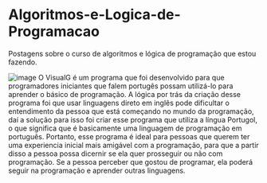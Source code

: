 # Algoritmos-e-Logica-de-Programacao
Postagens sobre o curso de algoritmos e lógica de programação que estou fazendo.

![image](https://user-images.githubusercontent.com/90512344/156780324-ea54d460-3605-4c73-bedd-03001cdbd7c4.png)
O VisualG é um programa que foi desenvolvido para que programadores iniciantes que falem portugês possam utilizá-lo para aprender o básico de programação. A lógica por trás da criação desse programa foi que usar linguagens direto em inglês pode dificultar o entendimento da pessoa que está começando no mundo da programação, daí a solução para isso foi criar esse programa que utiliza a língua Portugol, o que significa que é basicamente uma linguagem de programação em português.
Portanto, esse programa é ideal para pessoas que querem ter uma experiencia inicial mais amigável com a programação, para que a partir disso a pessoa possa dicernir se ela quer prosseguir ou não com programação. Se a pessoa perceber que gostou de programar, ela poderá seguir na programação e aprender outras linguagens.
